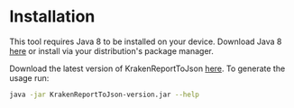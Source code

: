 #  Installation
This tool requires Java 8 to be installed on your device. Download Java 8 
[here](http://www.oracle.com/technetwork/java/javase/downloads/jre8-downloads-2133155.html) 
or install via your distribution's package manager.

Download the latest version of KrakenReportToJson [here](https://github.com/biopet/KrakenReportToJson/releases/).
To generate the usage run:
```bash
java -jar KrakenReportToJson-version.jar --help
```
